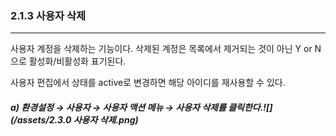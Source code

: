 ### 2.1.3 사용자 삭제

---

사용자 계정을 삭제하는 기능이다. 삭제된 계정은 목록에서 제거되는 것이 아닌  Y or N 으로 활성화/비활성화 표기된다.

사용자 편집에서 상태를 active로 변경하면 해당 아이디를 재사용할 수 있다.

##### a\)    환경설정 → 사용자 → 사용자 액션 메뉴 → 사용자 삭제를 클릭한다.![](/assets/2.3.0 사용자 삭제.png)



